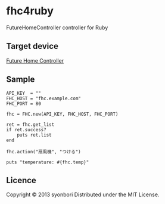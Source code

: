 fhc4ruby
========

FutureHomeController controller for Ruby

## Target device
[Future Home Controller](http://rti-giken.jp/fhc/help/ref/setting_webapi.html)

## Sample
    API_KEY  = ""
    FHC_HOST = "fhc.example.com"
    FHC_PORT = 80

    fhc = FHC.new(API_KEY, FHC_HOST, FHC_PORT)

    ret = fhc.get_list
    if ret.success?
        puts ret.list
    end

    fhc.action("扇風機", "つける")

    puts "temperature: #{fhc.temp}"

## Licence
Copyright &copy; 2013 syonbori
Distributed under the MIT License.
